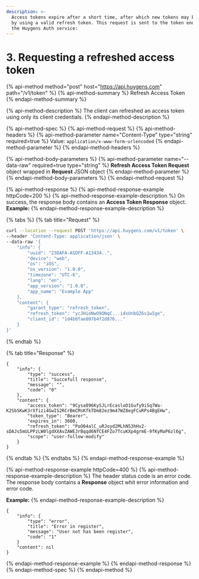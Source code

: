 ```yaml
---
description: >-
  Access tokens expire after a short time, after which new tokens may be granted
  by using a valid refresh token. This request is sent to the token endpoint of
  the Huygens Auth service:
---
```


# 3. Requesting a refreshed access token

{% api-method method="post" host="https://api.huygens.com" path="/v1/token" %}
{% api-method-summary %}
Refresh Access Token
{% endapi-method-summary %}

{% api-method-description %}
The client can refreshed an access token using only its client credentials.
{% endapi-method-description %}

{% api-method-spec %}
{% api-method-request %}
{% api-method-headers %}
{% api-method-parameter name="Content-Type" type="string" required=true %}
Value: `application/x-www-form-urlencoded`
{% endapi-method-parameter %}
{% endapi-method-headers %}

{% api-method-body-parameters %}
{% api-method-parameter name="--data-raw" required=true type="string" %}
**Refresh Access Token Request** object wrapped in **Request** JSON object
{% endapi-method-parameter %}
{% endapi-method-body-parameters %}
{% endapi-method-request %}

{% api-method-response %}
{% api-method-response-example httpCode=200 %}
{% api-method-response-example-description %}
On success, the response body contains an **Access Token Response** object.  
**Example:**
{% endapi-method-response-example-description %}

{% tabs %}
{% tab title="Request" %}
```bash
curl --location --request POST 'https://api.huygens.com/v1/token' \
--header 'Content-Type: application/json' \
--data-raw '{
    "info": {
        "uuid": "23DAFA-ASDFF-A13434..",
        "device": "web",
        "os": "iOS",
        "os_version": "1.0.0",
        "timezone": "UTC-6",
        "lang": "en",
        "app_version": "1.0.0",
        "app_name": "Example App"
    },
    "content": {
        "garant_type": "refresh_token",
        "refresh_token": "ycJHioNwO9QNqC...idxUnbQZ6s1wIge",
        "client_id": "1d4b0fae807b4f2d876..."
    }
}'
```
{% endtab %}

{% tab title="Response" %}
```
{
    "info": {
        "type": "success",
        "title": "Succefull response",
        "message": "",
        "code": "0"
    },
    "content": {
        "access_token": "9Cysa896KySJLrEcasloD1Gufy9iSq7Wa-K2SbSKwK3rXfizi4GwIS2RCrBmCMsKfkTDm82ez9m47WZ8egFCuRPs4BgEHw",
        "token_type": "Bearer",
        "expires_in": 3600,
        "refresh_token": "PoO04alC_uRJoyd2MLhN53hHv2-sDAJs5mULPPzLW0lgdXXAvZAWEJrBqqd6NfCE4FZo7TcuKXp4grmE-9fKyMaP6zl6g",
        "scope": "user-follow-modify"
    }
}

```
{% endtab %}
{% endtabs %}
{% endapi-method-response-example %}

{% api-method-response-example httpCode=400 %}
{% api-method-response-example-description %}
The header status code is an error code.  
The response body contains a **Response** object whit error information and error code.  
  
**Example:**
{% endapi-method-response-example-description %}

```
{
    "info": {
        "type": "error",
        "title": "Error in register",
        "message": "User not has been register",
        "code": "1"
    }
    "content": nil
}
```
{% endapi-method-response-example %}
{% endapi-method-response %}
{% endapi-method-spec %}
{% endapi-method %}

### 

